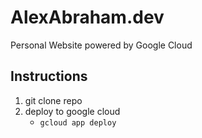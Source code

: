 # AlexAbraham.dev
Personal Website powered by Google Cloud

## Instructions
1) git clone repo
2) deploy to google cloud
    * `gcloud app deploy`
